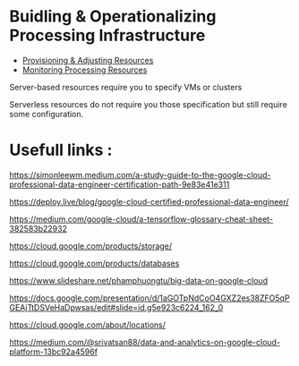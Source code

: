 # Buidling & Operationalizing Processing Infrastructure

- [Provisioning & Adjusting Resources](Build_infra.md#provisioning--adjusting-resources)
- [Monitoring Processing Resources](Build_infra.md#monitoring-processing-resources)

Server-based resources require you to specify VMs or clusters

Serverless resources do not require you those specification but  still require some configuration.

# Usefull links :

https://simonleewm.medium.com/a-study-guide-to-the-google-cloud-professional-data-engineer-certification-path-9e83e41e311

https://deploy.live/blog/google-cloud-certified-professional-data-engineer/

https://medium.com/google-cloud/a-tensorflow-glossary-cheat-sheet-382583b22932

https://cloud.google.com/products/storage/

https://cloud.google.com/products/databases

https://www.slideshare.net/phamphuongtu/big-data-on-google-cloud

https://docs.google.com/presentation/d/1aGOTpNdCoO4GXZ2es38ZFO5qPGEAjTtDSVeHaDpwsas/edit#slide=id.g5e923c6224_162_0

https://cloud.google.com/about/locations/

https://medium.com/@srivatsan88/data-and-analytics-on-google-cloud-platform-13bc92a4596f

